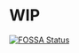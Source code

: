 # WIP

[![FOSSA Status](https://app.fossa.io/api/projects/git%2Bgithub.com%2Fkataras%2Fws.svg?type=shield)](https://app.fossa.io/projects/git%2Bgithub.com%2Fkataras%2Fws?ref=badge_shield)